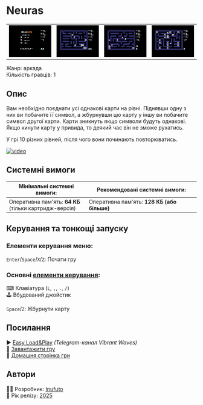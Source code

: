 # Neuras

| | | | |
| --- | --- | --- | --- |
|![screen1](screenshots/scrn_neuras_01.png)|![screen2](screenshots/scrn_neuras_02.png)|![screen3](screenshots/scrn_neuras_03.png)|![screen4](screenshots/scrn_neuras_04.png)|

Жанр: аркада  
Кількість гравців: 1

## Опис

Вам необхідно поєднати усі однакові карти на рівні. Піднявши одну з них ви побачите її символ, а жбурнувши цю карту у іншу ви побачите символ другої карти. Карти зникнуть якщо символи будуть однакові. Якщо кинути карту у привида, то деякий час він не зможе рухатись.

У грі 10 різних рівней, після чого вони починають повторюватись.

[![video](https://img.youtube.com/vi/aE_WatcdY-Y/0.jpg)](https://www.youtube.com/watch?v=aE_WatcdY-Y)

## Системні вимоги

|Мінімальні системні вимоги:|Рекомендовані системні вимоги:|
|---------------------------|------------------------------|
|Оперативна пам'ять: **64 КБ**<br>(тільки картридж-версія)|Оперативна пам'ять: **128 КБ (або більше)**|  

## Керування та тонкощі запуску
### Елементи керування меню:

`Enter`/`Space`/`X`/`Z`: Почати гру  

### Основні [елементи керування](../controllers.md):
⌨ Клавіатура (`L`, `,`, `.`, `/`)  
🕹 Вбудований джойстик  

`Space`/`Z`: Жбурнути карту

## Посилання

▶ [Easy Load&Play](https://t.me/EP128k_Load_n_Play/833) *(Telegram-канал Vibrant Waves)*  
💾 [Завантажити гру]()  
🏡 [Домашня сторінка гри](http://inufuto.web.fc2.com/8bit/neuras/#ep64)

## Автори
👨‍💻 Розробник: [Inufuto](../../community/inufuto.md)  
📅 Рік релізу: [2025](../release_years/2025.md)  